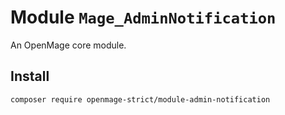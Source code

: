 # Module `Mage_AdminNotification`

An OpenMage core module.

## Install

``` bash
composer require openmage-strict/module-admin-notification
```

